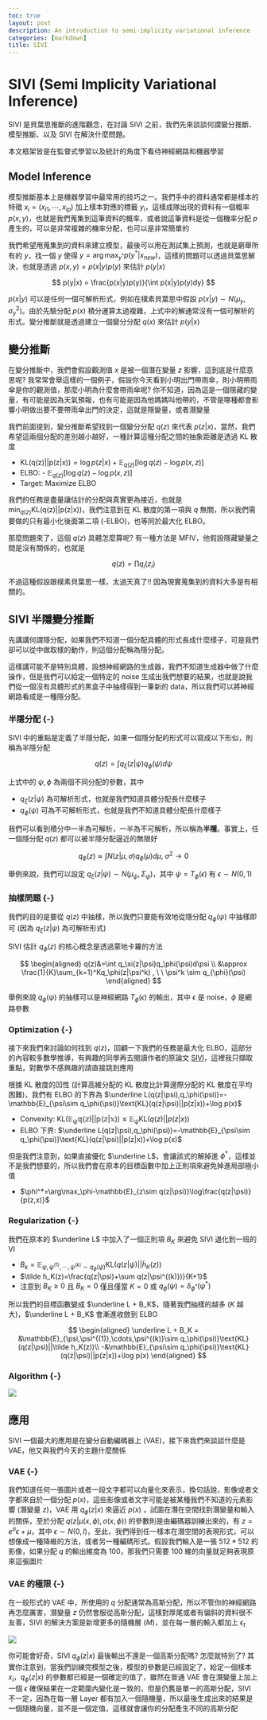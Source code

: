 ```yaml
---
toc: true
layout: post
description: An introduction to semi-implicity variational inference
categories: [markdown]
title: SIVI
---
```


# SIVI (Semi Implicity Variational Inference)

SIVI 是貝葉思推斷的進階觀念，在討論 SIVI 之前，我們先來談談何謂變分推斷、模型推斷、以及 SIVI 在解決什麼問題。

本文框架皆是在監督式學習以及統計的角度下看待神經網路和機器學習

## Model Inference

模型推斷基本上是機器學習中最常用的技巧之一。我們手中的資料通常都是樣本的特徵 $x_i = (x_{i1}, \cdots, x_{ip})$ 加上樣本對應的標籤 $y_i$，這樣成隊出現的資料有一個概率 $p(x,y)$，也就是我們蒐集到這筆資料的概率，或者說這筆資料是從一個機率分配 $p$ 產生的，可以是非常複雜的機率分配，也可以是非常簡單的

我們希望用蒐集到的資料來建立模型，最後可以用在測試集上預測，也就是窮舉所有的 $y$，找一個 $y$ 使得 $y=\arg\max_{y^*} p(y^*|x_{new})$，這樣的問題可以透過貝葉思解決，也就是透過 $p(x,y)=p(x|y)p(y)$ 來估計 $p(y|x)$

$$
p(y|x) = \frac{p(x|y)p(y)}{\int p(x|y)p(y)dy} 
$$

$p(x|y)$ 可以是任何一個可解析形式，例如在樸素貝葉思中假設 $p(x|y) \sim N(\mu_y,\sigma^2_y)$。由於先驗分配 $p(x)$ 積分運算太過複雜，上式中的解通常沒有一個可解析的形式。變分推斷就是透過建立一個變分分配 $q(x)$ 來估計 $p(y|x)$

## 變分推斷

在變分推斷中，我們會假設觀測值 $x$ 是被一個潛在變量 $z$ 影響，這到底是什麼意思呢? 我常常會舉這樣的一個例子，假設你今天看到小明出門帶雨傘，則小明帶雨傘是你的觀測值，那麼小明為什麼會帶雨傘呢? 你不知道，因為這是一個隱藏的變量，有可能是因為天氣預報，也有可能是因為他媽媽叫他帶的，不管是哪種都會影響小明做出要不要帶雨傘出門的決定，這就是隱變量，或者潛變量

我們前面提到，變分推斷希望找到一個變分分配 $q(z)$ 來代表 $p(z|x)$，當然，我們希望這兩個分配的差別越小越好，一種計算這種分配之間的抽象距離是透過 KL 散度

- $\text{KL(q(z)||p(z|x))} = \log p(z|x) + \mathbb{E}_{q(z)}[\log q(z)-\log p(x, z)]$
- $\text{ELBO}:$ - $\mathbb{E}_{q(z)}[\log q(z)-\log p(x, z)]$
- $\text{Target}:$ Maximize $\text{ELBO}$

我們的任務是盡量讓估計的分配與真實更為接近，也就是 $\min_{q(z)}\text{KL(q(z)||p(z|x))}$，我們注意到在 KL 散度的第一項與 $q$ 無關，所以我們需要做的只有最小化後面第二項 (-ELBO)，也等同於最大化 $\text{ELBO}$。

那麼問題來了，這個 $q(z)$ 具體怎麼算呢? 有一種方法是 MFIV，他假設隱藏變量之間是沒有關係的，也就是

$$
q(z) = \prod q_i(z_i)
$$

不過這種假設跟樸素貝葉思一樣，太過天真了!! 因為現實蒐集到的資料大多是有相關的。

## SIVI 半隱變分推斷

先講講何謂隱分配，如果我們不知道一個分配具體的形式長成什麼樣子，可是我們卻可以從中做取樣的動作，則這個分配稱為隱分配。

這樣講可能不是特別具體，設想神經網路的生成器，我們不知道生成器中做了什麼操作，但是我們可以給定一個特定的 noise 生成出我們想要的結果，也就是說我們從一個沒有具體形式的黑盒子中抽樣得到一筆新的 data，所以我們可以將神經網路看成是一種隱分配。

### 半隱分配 {-}

SIVI 中的重點是定義了半隱分配，如果一個隱分配的形式可以寫成以下形似，則稱為半隱分配

$$
q(z)=\int q_\xi(z|\psi)q_\phi(\psi)d\psi
$$

上式中的 $\psi, \phi$ 為兩個不同分配的參數，其中

- $q_\xi(z|\psi)$ 為可解析形式，也就是我們知道具體分配長什麼樣子
- $q_\phi(\psi)$ 可為不可解析形式，也就是我們不知道具體分配長什麼樣子

我們可以看到積分中一半為可解析，一半為不可解析，所以稱為**半隱**。事實上，任一個隱分配 $q(z)$ 都可以被半隱分配逼近的無限好

$$
q_{\phi}(z) \approx \int N(z|\mu, \sigma)q_{\phi}(\mu)d\mu, \ \sigma^2 \to 0
$$

舉例來說，我們可以設定 $q_\xi(z|\psi)\sim N(\mu_\psi,\Sigma_\psi)$，其中 $\psi=T_\phi(\epsilon)$ 有 $\epsilon\sim N(0,1)$

### 抽樣問題 {-}

我們的目的是要從 $q(z)$ 中抽樣，所以我們只要能有效地從隱分配 $q_{\phi}(\psi)$ 中抽樣即可 (因為 $q_\xi(z|\psi)$ 為可解析形式)

SIVI 估計 $q_{\phi}(z)$ 的核心概念是透過蒙地卡羅的方法

$$
\begin{aligned}
q(z)&=\int q_\xi(z|\psi)q_\phi(\psi)d\psi \\
&\approx \frac{1}{K}\sum_{k=1}^Kq_\phi(z|\psi^k) , \ \ \psi^k \sim q_{\phi}(\psi)
\end{aligned}
$$

舉例來說 $q_{\phi}(\psi)$ 的抽樣可以是神經網路 $T_\phi(\epsilon)$ 的輸出，其中 $\epsilon$ 是 noise，$\phi$ 是網路參數

### Optimization {-}

接下來我們來討論如何找到 $q(z)$，回顧一下我們的任務是最大化 $\text{ELBO}$，這部分的內容較多數學推導，有興趣的同學再去閱讀作者的原論文 [SIVI](https://arxiv.org/pdf/1805.11183.pdf)，這裡我只擷取重點，對數學不感興趣的請直接跳到應用

根據 KL 散度的凹性 (計算高維分配的 KL 散度比計算邊際分配的 KL 散度在平均困難)，我們有 ELBO 的下界為 $\underline L(q(z|\psi),q_\phi(\psi))=-\mathbb{E}_{\psi\sim q_\phi(\psi)}\text{KL}(q(z|\psi)||p(z|x))+\log p(x)$

- Convexity: $\text{KL}(\mathbb{E_\psi q(z)||p(z|x)}) \leq \mathbb{E_\psi}\text{KL}(q(z)||p(z|x))$
- ELBO 下界: $\underline L(q(z|\psi),q_\phi(\psi))=-\mathbb{E}_{\psi\sim q_\phi(\psi)}\text{KL}(q(z|\psi)||p(z|x))+\log p(x)$

但是我們注意到，如果直接優化 $\underline L$，會讓該式的解掉進 $\phi^*$，這樣並不是我們想要的，所以我們會在原本的目標函數中加上正則項來避免掉進局部極小值

- $\phi^*=\arg\max_\phi-\mathbb{E}_{z\sim q(z|\psi)}\log\frac{q(z|\psi)}{p(z,x)}$

### Regularization {-}

我們在原本的 $\underline L$ 中加入了一個正則項 $B_K$ 來避免 SIVI 退化到一班的 VI

- $B_k=\mathbb{E}_{\psi,\psi^{(1)},\cdots,\psi^{(k)}\sim q_\phi(\psi)}\text{KL}(q(z|\psi)||\tilde h_K(z))$
- $\tilde h_K(z)=\frac{q(z|\psi)+\sum q(z|\psi^{(k)})}{K+1}$
- 注意到 $B_K \geq 0$ 且 $B_K = 0$ 僅且僅當 $K=0$ 或 $q_\phi(\psi)=\delta_{\phi^*}(\psi^*)$

所以我們的目標函數變成 $\underline L + B_K$，隨著我們抽樣的越多 ($K$ 越大)，$\underline L + B_K$ 會漸進收斂到 ELBO

$$
\begin{aligned}
\underline L + B_K = &\mathbb{E}_{\psi,\psi^{(1)},\cdots,\psi^{(k)}\sim q_\phi(\psi)}\text{KL}(q(z|\psi)||\tilde h_K(z))\\ -&\mathbb{E}_{\psi\sim q_\phi(\psi)}\text{KL}(q(z|\psi)||p(z|x))+\log p(x)
\end{aligned}
$$

### Algorithm {-}

![](https://i.imgur.com/6q3j6o4.jpg)

## 應用

SIVI 一個最大的應用是在變分自動編碼器上 (VAE)，接下來我們來談談什麼是 VAE，他又與我們今天的主題什麼關係

### VAE {-}

我們知道任何一張圖片或者一段文字都可以向量化來表示，換句話說，影像或者文字都來自於一個分配 $p(x)$，這些影像或者文字可能是被某種我們不知道的元素影響 (潛變量 $z$)，VAE 用 $q_{\phi}(z|x)$ 來逼近 $p(x)$ ，試圖在潛在空間找到潛變量和輸入的關係，至於分配 $q(z|\mu(x,\phi),\sigma(x,\phi))$ 的參數則是由編碼器訓練出來的，有 $z=e^\sigma\epsilon+\mu$，其中 $\epsilon\sim N(0,I)$，至此，我們得到任一樣本在潛空間的表現形式，可以想像成一種降維的方法，或者另一種編碼形式。假設我們輸入是一張 $512*512$ 的影像，如果分配 $q$ 的輸出維度為 $100$，那我們只需要 $100$ 維的向量就足夠表現原來這張圖片

### VAE 的極限 {-}

在一般形式的 VAE 中，所使用的 $q$ 分配通常為高斯分配，所以不管你的神經網路再怎麼厲害，潛變量 $z$ 仍然會服從高斯分配，這樣對厚尾或者有偏斜的資料很不友善，SIVI 的解決方案是新增更多的隨機層 ($M$)，並在每一層的輸入都加上 $\epsilon_t$

![](https://i.imgur.com/OJ9xYMc.jpg)

你可能會好奇，SIVI $q_{\phi}(z|x)$ 最後輸出不還是一個高斯分配嗎? 怎麼就特別了? 其實你注意到，當我們訓練完模型之後，模型的參數是已經固定了，給定一個樣本 $x_i$，$q_{\phi}(z|x)$ 的參數都已經是一個確定的值了，雖然在普通 VAE 會在潛變量上加上一個 $\epsilon$ 確保結果在一定範圍內變化是一致的，但是仍舊是單一的高斯分配，SIVI 不一定，因為在每一層 Layer 都有加入一個隨機量，所以最後生成出來的結果是一個隨機向量，並不是一個定值，這樣就會讓你的分配產生不同的高斯分配
